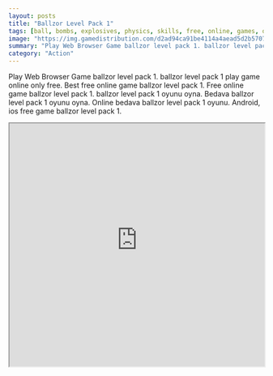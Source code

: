 ```yaml
---
layout: posts
title: "Ballzor Level Pack 1"
tags: [ball, bombs, explosives, physics, skills, free, online, games, oyna, game, free, games, play, play, games]
image: "https://img.gamedistribution.com/d2ad94ca91be4114a4aead5d2b570701.jpg"
summary: "Play Web Browser Game ballzor level pack 1. ballzor level pack 1 play game online only free. Best free online game ballzor level pack 1. Free online game ballzor level pack 1. ballzor level pack 1 oyunu oyna. Bedava ballzor level pack 1 oyunu oyna. Online bedava ballzor level pack 1 oyunu. Android, ios free game ballzor level pack 1."
category: "Action"
---
```


Play Web Browser Game ballzor level pack 1. ballzor level pack 1 play game online only free. Best free online game ballzor level pack 1. Free online game ballzor level pack 1. ballzor level pack 1 oyunu oyna. Bedava ballzor level pack 1 oyunu oyna. Online bedava ballzor level pack 1 oyunu. Android, ios free game ballzor level pack 1.

<iframe width="100%" height="480px;" src="https://html5.gamedistribution.com/d2ad94ca91be4114a4aead5d2b570701/"></iframe>